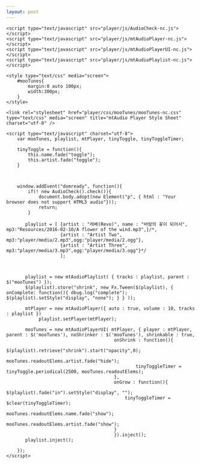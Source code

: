 ```yaml
---
layout: post
---
```

<!DOCTYPE html>
<html>
<head>

</head>
<body>
    <script type="text/javascript" src="player/js/mootools-cnet-debug.js"></script> 
    <script type="text/javascript" src="player/js/mootools-1.2.4-core.js "></script>
    <script type="text/javascript" src="player/js/IdleTimer.js"></script>
    
    <script type="text/javascript" src="player/js/AudioCheck-nc.js"></script>
    <script type="text/javascript" src="player/js/mtAudioPlayer-nc.js"></script>
    <script type="text/javascript" src="player/js/mtAudioPlayerUI-nc.js"></script>
    <script type="text/javascript" src="player/js/mtAudioPlaylist-nc.js"></script>

    <style type="text/css" media="screen">
        #mooTunes{
            margin:0 auto 100px;
            width:300px;
        }
    </style>
        
    <link rel="stylesheet" href="player/css/mooTunes/mooTunes-nc.css" type="text/css" media="screen" title="mtAudio Player Style Sheet" charset="utf-8" />
    
    <script type="text/javascript" charset="utf-8">
        var mooTunes, playlist, mtPlayer, tinyToggle, tinyToggleTimer;

        tinyToggle = function(){
            this.name.fade("toggle");
            this.artist.fade("toggle");
        }
        
        

        window.addEvent("domready", function(){
            if(! new AudioCheck().check()){
                document.body.adopt(new Element("p", { html : "Your browser does not support HTML5 audio"}));
                return;
            }
            
           playlist = [ {artist : "레베(Reve)", name : "바람의 꽃이 되어서", mp3:"Resources/2016-02-10/A flower of the wind.mp3",}/*, 
                        {artist : "Artist Two", mp3:"player/media/2.mp3",ogg:"player/media/2.ogg"}, 
                        {artist : "Artist Three", mp3:"player/media/3.mp3",ogg:"player/media/3.ogg"}*/
                        ];
     

            
           playlist = new mtAudioPlaylist( { tracks : playlist, parent : $("mooTunes") });
           $(playlist).store("shrink", new Fx.Tween($(playlist), { onComplete: function(){ dbug.log("complete"); $(playlist).setStyle("display", "none"); } } ));
           
           mtPlayer = new mtAudioPlayer({ auto : true, volume : 10, tracks : playlist })
                playlist.setPlayer(mtPlayer);
          
           mooTunes = new mtAudioPlayerUI( mtPlayer, { player : mtPlayer, parent : $('mooTunes'), noShrinker : $('mooTunes'), shrinkable : true, 
                                            onShrink : function(){ 
                                                    $(playlist).retrieve("shrink").start("opacity",0);
                                                    mooTunes.readoutElems.artist.fade("hide");
                                                    tinyToggleTimer = tinyToggle.periodical(2500, mooTunes.readoutElems);
                                            }, 
                                            onGrow : function(){ 
                                                $(playlist).fade("in").setStyle("display", ""); 
                                                tinyToggleTimer = $clear(tinyToggleTimer); 
                                                 mooTunes.readoutElems.name.fade("show");
                                                 mooTunes.readoutElems.artist.fade("show");
                                            } 
                                            }).inject();
           playlist.inject();

        });
    </script>
</body>
</html>